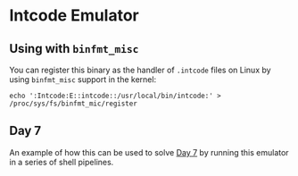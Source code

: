 # Intcode Emulator

## Using with `binfmt_misc`

You can register this binary as the handler of `.intcode` files on Linux by
using `binfmt_misc` support in the kernel:

```shell
echo ':Intcode:E::intcode::/usr/local/bin/intcode:' > /proc/sys/fs/binfmt_mic/register
```

## Day 7

An example of how this can be used to solve
[Day 7](https://adventofcode.com/2019/day/7) by running this emulator in a
series of shell pipelines.
